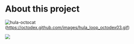 # About this project

![hula-octocat]()(https://octodex.github.com/images/hula_loop_octodex03.gif)

![](https://octodex.github.com/images/scubatocat.png)
